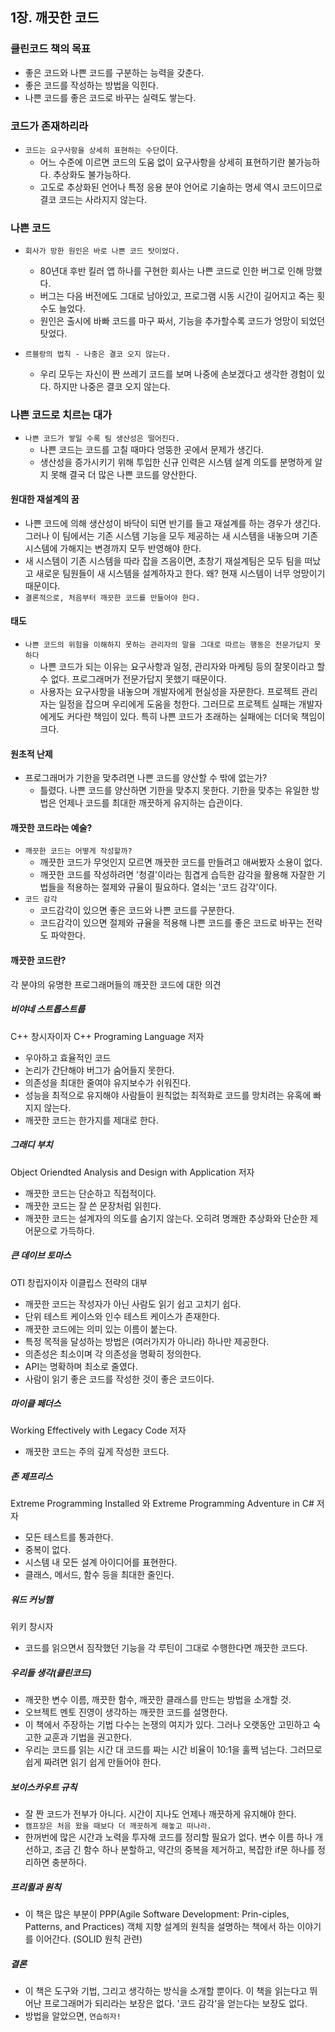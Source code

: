 ## 1장. 깨끗한 코드

### 클린코드 책의 목표

-   좋은 코드와 나쁜 코드를 구분하는 능력을 갖춘다.
-   좋은 코드를 작성하는 방법을 익힌다.
-   나쁜 코드를 좋은 코드로 바꾸는 실력도 쌓는다.

### 코드가 존재하리라

-   `코드는 요구사항을 상세히 표현하는 수단`이다.
    -   어느 수준에 이르면 코드의 도움 없이 요구사항을 상세히 표현하기란 불가능하다. 추상화도 불가능하다.
    -   고도로 추상화된 언어나 특정 응용 분야 언어로 기술하는 명세 역시 코드이므로 결코 코드는 사라지지 않는다.

### 나쁜 코드

-   `회사가 망한 원인은 바로 나쁜 코드 탓이었다.`
    
    -   80년대 후반 킬러 앱 하나를 구현한 회사는 나쁜 코드로 인한 버그로 인해 망했다.
    -   버그는 다음 버전에도 그대로 남아있고, 프로그램 시동 시간이 길어지고 죽는 횟수도 늘었다.
    -   원인은 출시에 바빠 코드를 마구 짜서, 기능을 추가할수록 코드가 엉망이 되었던 탓었다.
-   `르블랑의 법칙 - 나중은 결코 오지 않는다.`
    
    -   우리 모두는 자신이 짠 쓰레기 코드를 보며 나중에 손보겠다고 생각한 경험이 있다. 하지만 나중은 결코 오지 않는다.

### 나쁜 코드로 치르는 대가

-   `나쁜 코드가 쌓일 수록 팀 생산성은 떨어진다.`
    -   나쁜 코드는 코드를 고칠 때마다 엉뚱한 곳에서 문제가 생긴다.
    -   생산성을 증가시키기 위해 투입한 신규 인력은 시스템 설계 의도를 분명하게 알지 못해 결국 더 많은 나쁜 코드를 양산한다.

#### 원대한 재설계의 꿈

-   나쁜 코드에 의해 생산성이 바닥이 되면 반기를 들고 재설계를 하는 경우가 생긴다. 그러나 이 팀에서는 기존 시스템 기능을 모두 제공하는 새 시스템을 내놓으며 기존 시스템에 가해지는 변경까지 모두 반영해야 한다.
-   새 시스템이 기존 시스템을 따라 잡을 즈음이면, 초창기 재설계팀은 모두 팀을 떠났고 새로운 팀원들이 새 시스템을 설계하자고 한다. 왜? 현재 시스템이 너무 엉망이기 때문이다.
-   `결론적으로, 처음부터 깨끗한 코드를 만들어야 한다.`

#### 태도

-   `나쁜 코드의 위험을 이해하지 못하는 관리자의 말을 그대로 따르는 행동은 전문가답지 못하다`
    -   나쁜 코드가 되는 이유는 요구사항과 일정, 관리자와 마케팅 등의 잘못이라고 할 수 없다. 프로그래머가 전문가답지 못했기 때문이다.
    -   사용자는 요구사항을 내놓으며 개발자에게 현실성을 자문한다. 프로젝트 관리자는 일정을 잡으며 우리에게 도움을 청한다. 그러므로 프로젝트 실패는 개발자에게도 커다란 책임이 있다. 특히 나쁜 코드가 초래하는 실패에는 더더욱 책임이 크다.

#### 원초적 난제

-   프로그래머가 기한을 맞추려면 나쁜 코드를 양산할 수 밖에 없는가?
    -   틀렸다. 나쁜 코드를 양산하면 기한을 맞추지 못한다. 기한을 맞추는 유일한 방법은 언제나 코드를 최대한 깨끗하게 유지하는 습관이다.

#### 깨끗한 코드라는 예술?

-   `깨끗한 코드는 어떻게 작성할까?`
    -   깨끗한 코드가 무엇인지 모르면 깨끗한 코드를 만들려고 애써봤자 소용이 없다.
    -   깨끗한 코드를 작성하려면 '청결'이라는 힘겹게 습득한 감각을 활용해 자잘한 기법들을 적용하는 절제와 규율이 필요하다. 열쇠는 '코드 감각'이다.
-   `코드 감각`
    -   코드감각이 있으면 좋은 코드와 나쁜 코드를 구분한다.
    -   코드감각이 있으면 절제와 규율을 적용해 나쁜 코드를 좋은 코드로 바꾸는 전략도 파악한다.

#### 깨끗한 코드란?

각 분야의 유명한 프로그래머들의 깨끗한 코드에 대한 의견

##### 비야네 스트롭스트룹

C++ 창시자이자 C++ Programing Language 저자

-   우아하고 효율적인 코드
-   논리가 간단해야 버그가 숨어들지 못한다.
-   의존성을 최대한 줄여야 유지보수가 쉬워진다.
-   성능을 최적으로 유지해야 사람들이 원칙없는 최적화로 코드를 망치려는 유혹에 빠지지 않는다.
-   깨끗한 코드는 한가지를 제대로 한다.

##### 그래디 부치

Object Oriendted Analysis and Design with Application 저자

-   깨끗한 코드는 단순하고 직접적이다.
-   깨끗한 코드는 잘 쓴 문장처럼 읽힌다.
-   깨끗한 코드는 설계자의 의도를 숨기지 않는다. 오히려 명쾌한 추상화와 단순한 제어문으로 가득하다.

##### 큰 데이브 토마스

OTI 창립자이자 이클립스 전략의 대부

-   깨끗한 코드는 작성자가 아닌 사람도 읽기 쉽고 고치기 쉽다.
-   단위 테스트 케이스와 인수 테스트 케이스가 존재한다.
-   깨끗한 코드에는 의미 있는 이름이 붙는다.
-   특정 목적을 달성하는 방법은 (여러가지가 아니라) 하나만 제공한다.
-   의존성은 최소이며 각 의존성을 명확히 정의한다.
-   API는 명확하며 최소로 줄였다.
-   사람이 읽기 좋은 코드를 작성한 것이 좋은 코드이다.

##### 마이클 페더스

Working Effectively with Legacy Code 저자

-   깨끗한 코드는 주의 깊게 작성한 코드다.

##### 존 제프리스

Extreme Programming Installed 와 Extreme Programming Adventure in C# 저자

-   모든 테스트를 통과한다.
-   중복이 없다.
-   시스템 내 모든 설계 아이디어를 표현한다.
-   클래스, 메서드, 함수 등을 최대한 줄인다.

##### 워드 커닝햄

위키 창시자

-   코드를 읽으면서 짐작했던 기능을 각 루틴이 그대로 수행한다면 깨끗한 코드다.

##### 우리들 생각(클린코드)

-   깨끗한 변수 이름, 깨끗한 함수, 깨끗한 클래스를 만드는 방법을 소개할 것.
-   오브젝트 멘토 진영이 생각하는 깨끗한 코드를 설명한다.
-   이 책에서 주장하는 기법 다수는 논쟁의 여지가 있다. 그러나 오랫동안 고민하고 숙고한 교훈과 기법을 권고한다.
-   우리는 코드를 읽는 시간 대 코드를 짜는 시간 비율이 10:1을 훌쩍 넘는다. 그러므로 쉽게 짜려면 읽기 쉽게 만들어야 한다.

##### 보이스카우트 규칙

-   잘 짠 코드가 전부가 아니다. 시간이 지나도 언제나 깨끗하게 유지해야 한다.
-   `캠프장은 처음 왔을 때보다 더 깨끗하게 해놓고 떠나라.`
-   한꺼번에 많은 시간과 노력을 투자해 코드를 정리할 필요가 없다. 변수 이름 하나 개선하고, 조금 긴 함수 하나 분할하고, 약간의 중복을 제거하고, 복잡한 if문 하나를 정리하면 충분하다.

##### 프리퀼과 원칙

-   이 책은 많은 부분이 PPP(Agile Software Development: Prin-ciples, Patterns, and Practices) 객체 지향 설계의 원칙을 설명하는 책에서 하는 이야기를 이어간다. (SOLID 원칙 관련)

##### 결론

-   이 책은 도구와 기법, 그리고 생각하는 방식을 소개할 뿐이다. 이 책을 읽는다고 뛰어난 프로그래머가 되리라는 보장은 없다. '코드 감각'을 얻는다는 보장도 없다.
-   방법을 알았으면, `연습하자!`
